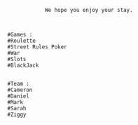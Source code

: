 ~~~~~~~~~~~~ . Welcome to Leons Casino.  ~~~~~~~~~~~~
            We hope you enjoy your stay.
            
            

#Games : 
#Roulette
#Street Rules Poker
#War
#Slots
#BlackJack


#Team : 
#Cameron
#Daniel
#Mark
#Sarah
#Ziggy


